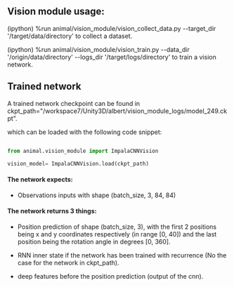 ## Vision module usage:

(ipython) %run animal/vision_module/vision_collect_data.py --target_dir '/target/data/directory' to collect a dataset.

(ipython) %run animal/vision_module/vision_train.py --data_dir '/origin/data/directory' --logs_dir '/target/logs/directory' to train a vision network.


## Trained network

A trained network checkpoint can be found in ckpt_path="/workspace7/Unity3D/albert/vision_module_logs/model_249.ckpt".

which can be loaded with the following code snippet:

```python

from animal.vision_module import ImpalaCNNVision

vision_model= ImpalaCNNVision.load(ckpt_path)

```



#### The network expects:

 - Observations inputs with shape (batch_size, 3, 84, 84)



#### The network returns 3 things:

 - Position prediction of shape (batch_size, 3), with the first 2 positions being x and y coordinates respectively (in range [0, 40]) and the last position being the rotation angle in degrees [0, 360].

 - RNN inner state if the network has been trained with recurrence (No the case for the network in ckpt_path).

 - deep features before the position prediction (output of the cnn).